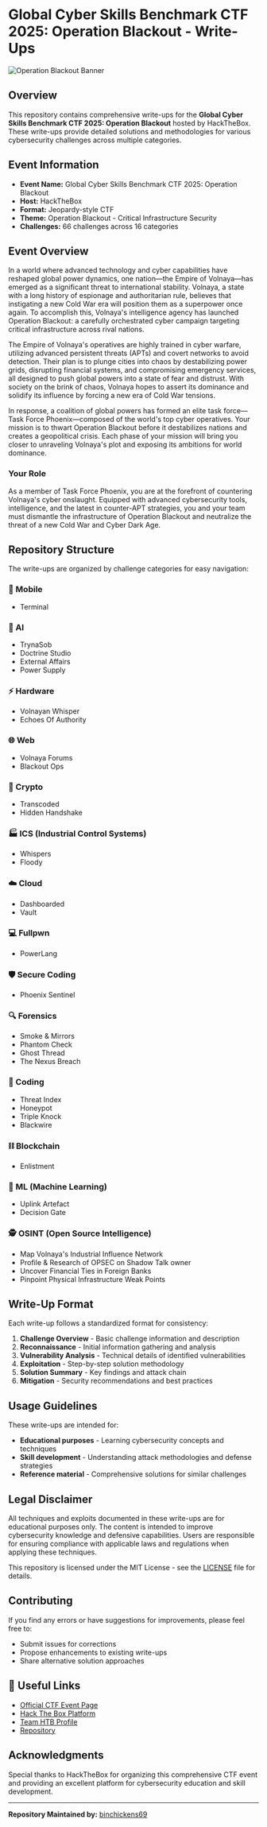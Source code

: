 # Global Cyber Skills Benchmark CTF 2025: Operation Blackout - Write-Ups

![Operation Blackout Banner](https://s3.eu-central-1.amazonaws.com/htb-ctf-prod-public-storage/ctf/banners/8JxQEi0UynaaVmhNg7C2hUp1jlVeX1yJpzrLcCMp.jpg)

## Overview

This repository contains comprehensive write-ups for the **Global Cyber Skills Benchmark CTF 2025: Operation Blackout** hosted by HackTheBox. These write-ups provide detailed solutions and methodologies for various cybersecurity challenges across multiple categories.

## Event Information

- **Event Name:** Global Cyber Skills Benchmark CTF 2025: Operation Blackout
- **Host:** HackTheBox
- **Format:** Jeopardy-style CTF
- **Theme:** Operation Blackout - Critical Infrastructure Security
- **Challenges:** 66 challenges across 16 categories

## Event Overview

In a world where advanced technology and cyber capabilities have reshaped global power dynamics, one nation—the Empire of Volnaya—has emerged as a significant threat to international stability. Volnaya, a state with a long history of espionage and authoritarian rule, believes that instigating a new Cold War era will position them as a superpower once again. To accomplish this, Volnaya's intelligence agency has launched Operation Blackout: a carefully orchestrated cyber campaign targeting critical infrastructure across rival nations.

The Empire of Volnaya's operatives are highly trained in cyber warfare, utilizing advanced persistent threats (APTs) and covert networks to avoid detection. Their plan is to plunge cities into chaos by destabilizing power grids, disrupting financial systems, and compromising emergency services, all designed to push global powers into a state of fear and distrust. With society on the brink of chaos, Volnaya hopes to assert its dominance and solidify its influence by forcing a new era of Cold War tensions.

In response, a coalition of global powers has formed an elite task force—Task Force Phoenix—composed of the world's top cyber operatives. Your mission is to thwart Operation Blackout before it destabilizes nations and creates a geopolitical crisis. Each phase of your mission will bring you closer to unraveling Volnaya's plot and exposing its ambitions for world dominance.

### Your Role

As a member of Task Force Phoenix, you are at the forefront of countering Volnaya's cyber onslaught. Equipped with advanced cybersecurity tools, intelligence, and the latest in counter-APT strategies, you and your team must dismantle the infrastructure of Operation Blackout and neutralize the threat of a new Cold War and Cyber Dark Age.

## Repository Structure

The write-ups are organized by challenge categories for easy navigation:

### 📱 Mobile
- Terminal

### 🤖 AI
- TrynaSob
- Doctrine Studio
- External Affairs
- Power Supply

### ⚡ Hardware
- Volnayan Whisper
- Echoes Of Authority

### 🌐 Web
- Volnaya Forums
- Blackout Ops

### 🔐 Crypto
- Transcoded
- Hidden Handshake

### 🏭 ICS (Industrial Control Systems)
- Whispers
- Floody

### ☁️ Cloud
- Dashboarded
- Vault

### 💻 Fullpwn
- PowerLang

### 🛡️ Secure Coding
- Phoenix Sentinel

### 🔍 Forensics
- Smoke & Mirrors
- Phantom Check
- Ghost Thread
- The Nexus Breach

### 📝 Coding
- Threat Index
- Honeypot
- Triple Knock
- Blackwire

### ⛓️ Blockchain
- Enlistment

### 🧠 ML (Machine Learning)
- Uplink Artefact
- Decision Gate

### 🕵️ OSINT (Open Source Intelligence)
- Map Volnaya's Industrial Influence Network
- Profile & Research of OPSEC on Shadow Talk owner
- Uncover Financial Ties in Foreign Banks
- Pinpoint Physical Infrastructure Weak Points

## Write-Up Format

Each write-up follows a standardized format for consistency:

1. **Challenge Overview** - Basic challenge information and description
2. **Reconnaissance** - Initial information gathering and analysis
3. **Vulnerability Analysis** - Technical details of identified vulnerabilities
4. **Exploitation** - Step-by-step solution methodology
5. **Solution Summary** - Key findings and attack chain
6. **Mitigation** - Security recommendations and best practices

## Usage Guidelines

These write-ups are intended for:
- **Educational purposes** - Learning cybersecurity concepts and techniques
- **Skill development** - Understanding attack methodologies and defense strategies
- **Reference material** - Comprehensive solutions for similar challenges

## Legal Disclaimer

All techniques and exploits documented in these write-ups are for educational purposes only. The content is intended to improve cybersecurity knowledge and defensive capabilities. Users are responsible for ensuring compliance with applicable laws and regulations when applying these techniques.

This repository is licensed under the MIT License - see the [LICENSE](LICENSE) file for details.

## Contributing

If you find any errors or have suggestions for improvements, please feel free to:
- Submit issues for corrections
- Propose enhancements to existing write-ups
- Share alternative solution approaches

## 🔗 Useful Links

- [Official CTF Event Page](https://ctf.hackthebox.com/event/details/global-cyber-skills-benchmark-ctf-2025-operation-blackout-2174)
- [Hack The Box Platform](https://www.hackthebox.com/)
- [Team HTB Profile](https://ctf.hackthebox.com/team/overview/225156)
- [Repository](https://github.com/Bin-Chicken-Cartel/HTB-Cyber-Apocalypse-CTF-2025.git)

## Acknowledgments

Special thanks to HackTheBox for organizing this comprehensive CTF event and providing an excellent platform for cybersecurity education and skill development.

---

**Repository Maintained by:** [binchickens69](https://ctf.hackthebox.com/user/profile/605069)